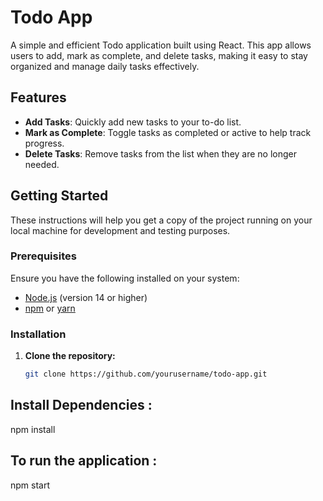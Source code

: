 # Todo App

A simple and efficient Todo application built using React. This app allows users to add, mark as complete, and delete tasks, making it easy to stay organized and manage daily tasks effectively.

## Features

- **Add Tasks**: Quickly add new tasks to your to-do list.
- **Mark as Complete**: Toggle tasks as completed or active to help track progress.
- **Delete Tasks**: Remove tasks from the list when they are no longer needed.

## Getting Started

These instructions will help you get a copy of the project running on your local machine for development and testing purposes.

### Prerequisites

Ensure you have the following installed on your system:

- [Node.js](https://nodejs.org/) (version 14 or higher)
- [npm](https://www.npmjs.com/) or [yarn](https://yarnpkg.com/)

### Installation

1. **Clone the repository:**

   ```bash
   git clone https://github.com/yourusername/todo-app.git

## Install Dependencies : 
npm install 

## To run the application :
npm start